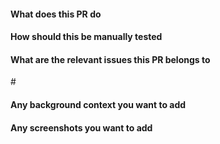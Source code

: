 #### What does this PR do

#### How should this be manually tested

#### What are the relevant issues this PR belongs to

#<NUMBER>

#### Any background context you want to add

#### Any screenshots you want to add
